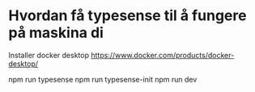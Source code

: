 # Hvordan få typesense til å fungere på maskina di

Installer docker desktop
<https://www.docker.com/products/docker-desktop/>

npm run typesense
npm run typesense-init
npm run dev

